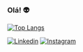 ### Olá! 👽


[![Top Langs](https://github-readme-stats.vercel.app/api/top-langs/?username=rafael-sales-br&layout=compact)](https://github.com/rafael-sales-br/github-readme-stats)

[![Linkedin](https://img.shields.io/badge/LinkedIn-0077B5?style=for-the-badge&logo=linkedin&logoColor=white)](https://www.linkedin.com/in/rafael-sales-br/)
[![Instagram](https://img.shields.io/badge/Instagram-E4405F?style=for-the-badge&logo=instagram&logoColor=white)](https://www.instagram.com/rafaelsales.com.br/)
